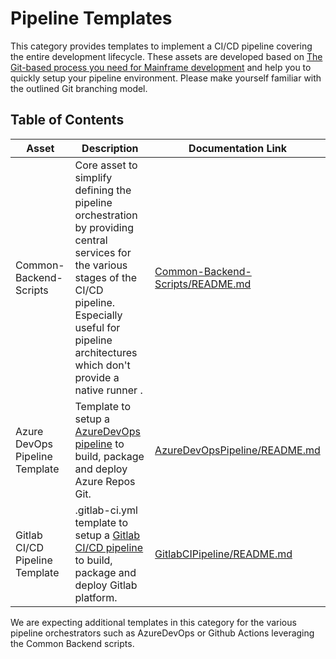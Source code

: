 # Pipeline Templates

This category provides templates to implement a CI/CD pipeline covering the entire development lifecycle. These assets are developed based on [The Git-based process you need for Mainframe development](https://ibm.github.io/z-devops-acceleration-program/docs/git-branching-model-for-mainframe-dev) and help you to quickly setup your pipeline environment. Please make yourself familiar with the outlined Git branching model.

## Table of Contents 
Asset | Description | Documentation Link
--- | --- | ---
Common-Backend-Scripts | Core asset to simplify defining the pipeline orchestration by providing central services for the various stages of the CI/CD pipeline. Especially useful for pipeline architectures which don't provide a native runner .  | [Common-Backend-Scripts/README.md](Common-Backend-Scripts/README.md)
Azure DevOps Pipeline Template | Template to setup a [AzureDevOps pipeline](https://learn.microsoft.com/en-us/azure/devops/pipelines/?view=azure-devops&viewFallbackFrom=azure-pipelines) to build, package and deploy Azure Repos Git. | [AzureDevOpsPipeline/README.md](AzureDevOpsPipeline/README.md)
Gitlab CI/CD Pipeline Template | .gitlab-ci.yml template to setup a [Gitlab CI/CD pipeline](https://docs.gitlab.com/ee/ci/pipelines/) to build, package and deploy Gitlab platform. | [GitlabCIPipeline/README.md](GitlabCIPipeline/README.md)

We are expecting additional templates in this category for the various pipeline orchestrators such as AzureDevOps or Github Actions leveraging the Common Backend scripts. 